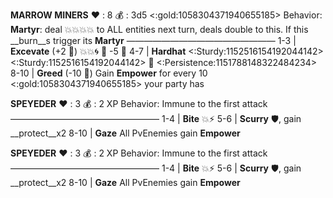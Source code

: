 __**MARROW MINERS**__
❤️ : 8
💰 : 3d5 <:gold:1058304371940655185>
Behavior: **Martyr**: deal 💥💥💥💥 to ALL entities next turn, deals double to this. If this __burn__s trigger its **Martyr**
—————————————————
1-3   | **Excevate** (+2 🎲) 💥💥🌀 🔀 -5 🎲
4-7   | **Hardhat** <:Sturdy:1152516154192044142><:Sturdy:1152516154192044142> 🔀 <:Persistence:1151788148322484234>
8-10 | **Greed** (-10 🎲) Gain __Empower__ for every 10 <:gold:1058304371940655185> your party has

__**SPEYEDER**__
:heart: : 3
:moneybag: : 2 XP
Behavior: Immune to the first attack
—————————————————
1-4   | **Bite** :boom::zap:
5-6   | **Scurry** :shield:, gain __protect__x2
8-10 | **Gaze** All PvEnemies gain __Empower__


__**SPEYEDER**__
:heart: : 3
:moneybag: : 2 XP
Behavior: Immune to the first attack
—————————————————
1-4   | **Bite** :boom::zap:
5-6   | **Scurry** :shield:, gain __protect__x2
8-10 | **Gaze** All PvEnemies gain __Empower__


